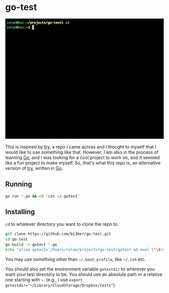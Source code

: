 # go-test

![alt text](media/example_usage.gif)

This is inspired by [try](https://github.com/tobi/try/tree/main), a repo I came across and I thought to myself that I would like to use something like that. However, I am also in the process of learning [Go](https://go.dev/), and I was looking for a cool project to work on, and it seemed like a fun project to make myself. So, that's what this repo is, an alternative version of [try](https://github.com/tobi/try/tree/main), written in [Go](https://go.dev/).

## Running

```bash
go run *.go && cd `cat ~/.gotest`
```

## Installing

`cd` to whatever directory you want to clone the repo to.

```bash
git clone https://github.com/bi3mer/go-test.git
cd go-test
go build -o gotest *.go
echo "alias gotest='/Users/colan/projects/go-test/gotest && eval \"\$(cat ~/.gotest)\"; rm ~/.gotest'" >> ~/.bash_profile
```

You may use something other than `~/.bash_profile`, like `~/.zsh` etc.

You should also set the environment variable `gotestdir` to wherever you want your test directory to be. You should use an absolute path or a relative one starting with `~`. (e.g., I use `export gotestdir="~/Library/CloudStorage/Dropbox/tests"`)